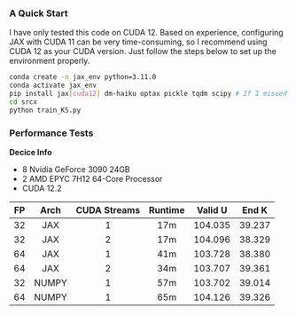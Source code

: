 ### A Quick Start
I have only tested this code on CUDA 12. Based on experience, configuring JAX with CUDA 11 can be very time-consuming, so I recommend using CUDA 12 as your CUDA version. Just follow the steps below to set up the environment properly.

```bash
conda create -n jax_env python=3.11.0
conda activate jax_env
pip install jax[cuda12] dm-haiku optax pickle tqdm scipy # If I missed anything, install the latest version! 📥
cd srcx
python train_KS.py
```
### Performance Tests
**Decice Info**

- 8 Nvidia GeForce 3090 24GB
- 2 AMD EPYC 7H12 64-Core Processor
- CUDA 12.2

| FP  | Arch | CUDA Streams | Runtime  | Valid U  | End K  |
|:-----:|:------:|:-------------:|:---------:|:---------:|:-------:|
| 32  | JAX  | 1           | 17m      | 104.035  | 39.237 |
| 32  | JAX  | 2           | 17m      | 104.096  | 38.329 |
| 64  | JAX  | 1           | 41m      | 103.728  | 38.380 |
| 64  | JAX  | 2           | 34m      | 103.707  | 39.361 |
| 32  | NUMPY| 1           | 57m      | 103.702  | 39.014 |
| 64  | NUMPY| 1           | 65m      | 104.126  | 39.326 |